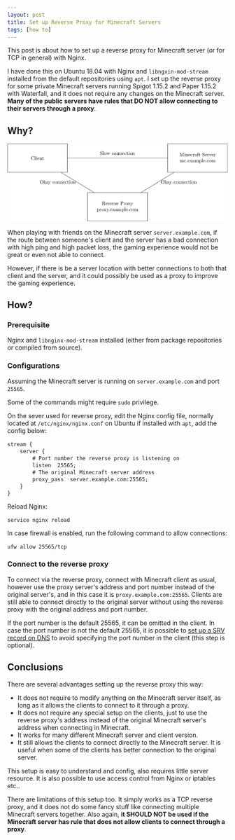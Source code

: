 ```yaml
---
layout: post
title: Set up Reverse Proxy for Minecraft Servers
tags: [how to]
---
```


This post is about how to set up a reverse proxy for Minecraft server (or for TCP in general) with Nginx.

I have done this on Ubuntu 18.04 with Nginx and `libngxin-mod-stream` installed from the default repositories using `apt`. I set up the reverse proxy for some private Minecraft servers running Spigot 1.15.2 and Paper 1.15.2 with Waterfall, and it does not require any changes on the Minecraft server. **Many of the public servers have rules that DO NOT allow connecting to their servers through a proxy**.

## Why?

![Reverse proxy can improve connection.](/assets/image/minecraft-reverse-proxy.png)

When playing with friends on the Minecraft server `server.example.com`, if the route between someone's client and the server has a bad connection with high ping and high packet loss, the gaming experience would not be great or even not able to connect.

However, if there is be a server location with better connections to both that client and the server, and it could possibly be used as a proxy to improve the gaming experience.

## How?

### Prerequisite

Nginx and `libnginx-mod-stream` installed (either from package repositories or compiled from source).

### Configurations

Assuming the Minecraft server is running on `server.example.com` and port `25565`.

Some of the commands might require `sudo` privilege.

On the sever used for reverse proxy, edit the Nginx config file, normally located at `/etc/nginx/nginx.conf` on Ubuntu if installed with `apt`, add the config below:

```
stream {
    server {
        # Port number the reverse proxy is listening on
        listen  25565;
        # The original Minecraft server address
        proxy_pass  server.example.com:25565;
    }
}

```

Reload Nginx:

```
service nginx reload
```

In case firewall is enabled, run the following command to allow connections:

```
ufw allow 25565/tcp
```

### Connect to the reverse proxy

To connect via the reverse proxy, connect with Minecraft client as usual, however use the proxy server's address and port number instead of the original server's, and in this case it is `proxy.example.com:25565`. Clients are still able to connect directly to the original server without using the reverse proxy with the original address and port number.

If the port number is the default 25565, it can be omitted in the client. In case the port number is not the default 25565, it is possible to [set up a SRV record on DNS](https://www.spigotmc.org/threads/guide-setting-up-srv-records.52303/) to avoid specifying the port number in the client (this step is optional).

## Conclusions

There are several advantages setting up the reverse proxy this way:

- It does not require to modify anything on the Minecraft server itself, as long as it allows the clients to connect to it through a proxy.
- It does not require any special setup on the clients, just to use the reverse proxy's address instead of the original Minecraft server's address when connecting in Minecraft.
- It works for many different Minecraft server and client version.
- It still allows the clients to connect directly to the Minecraft server. It is useful when some of the clients has better connection to the original server.

This setup is easy to understand and config, also requires little server resource. It is also possible to use access control from Nginx or iptables etc..

There are limitations of this setup too. It simply works as a TCP reverse proxy, and it does not do some fancy stuff like connecting multiple Minecraft servers together. Also again, **it SHOULD NOT be used if the Minecraft server has rule that does not allow clients to connect through a proxy**.
